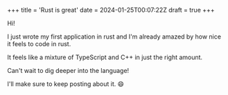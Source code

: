 +++
title = 'Rust is great'
date = 2024-01-25T00:07:22Z
draft = true
+++

Hi!

I just wrote my first application in rust and 
I'm already amazed by how nice it feels to code in rust.

It feels like a mixture of TypeScript and C++ in just the right amount.

Can't wait to dig deeper into the language!

I'll make sure to keep posting about it. :smile:
